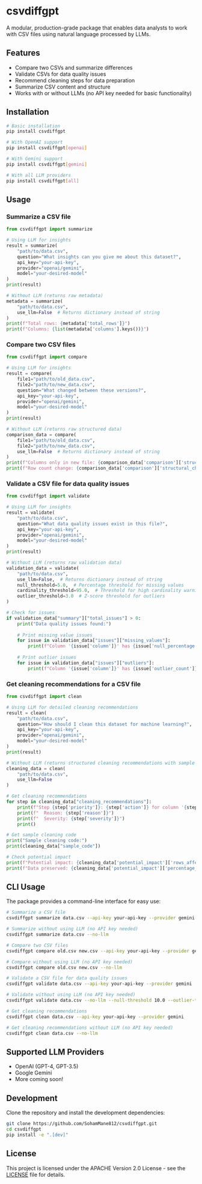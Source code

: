 # csvdiffgpt

A modular, production-grade package that enables data analysts to work with CSV files using natural language processed by LLMs.

## Features

- Compare two CSVs and summarize differences
- Validate CSVs for data quality issues
- Recommend cleaning steps for data preparation
- Summarize CSV content and structure
- Works with or without LLMs (no API key needed for basic functionality)

## Installation

```bash
# Basic installation
pip install csvdiffgpt

# With OpenAI support
pip install csvdiffgpt[openai]

# With Gemini support
pip install csvdiffgpt[gemini]

# With all LLM providers
pip install csvdiffgpt[all]
```

## Usage

### Summarize a CSV file

```python
from csvdiffgpt import summarize

# Using LLM for insights
result = summarize(
    "path/to/data.csv",
    question="What insights can you give me about this dataset?",
    api_key="your-api-key",
    provider="openai/gemini",
    model="your-desired-model"
)
print(result)

# Without LLM (returns raw metadata)
metadata = summarize(
    "path/to/data.csv",
    use_llm=False  # Returns dictionary instead of string
)
print(f"Total rows: {metadata['total_rows']}")
print(f"Columns: {list(metadata['columns'].keys())}")
```

### Compare two CSV files

```python
from csvdiffgpt import compare

# Using LLM for insights
result = compare(
    file1="path/to/old_data.csv",
    file2="path/to/new_data.csv",
    question="What changed between these versions?",
    api_key="your-api-key",
    provider="openai/gemini",
    model="your-desired-model"
)
print(result)

# Without LLM (returns raw structured data)
comparison_data = compare(
    file1="path/to/old_data.csv",
    file2="path/to/new_data.csv",
    use_llm=False  # Returns dictionary instead of string
)
print(f"Columns only in new file: {comparison_data['comparison']['structural_changes']['only_in_file2']}")
print(f"Row count change: {comparison_data['comparison']['structural_changes']['row_count_change']['difference']}")
```

### Validate a CSV file for data quality issues

```python
from csvdiffgpt import validate

# Using LLM for insights
result = validate(
    "path/to/data.csv",
    question="What data quality issues exist in this file?",
    api_key="your-api-key",
    provider="openai/gemini",
    model="your-desired-model"
)
print(result)

# Without LLM (returns raw validation data)
validation_data = validate(
    "path/to/data.csv",
    use_llm=False,  # Returns dictionary instead of string
    null_threshold=5.0,  # Percentage threshold for missing values
    cardinality_threshold=95.0,  # Threshold for high cardinality warning
    outlier_threshold=3.0  # Z-score threshold for outliers
)

# Check for issues
if validation_data["summary"]["total_issues"] > 0:
    print("Data quality issues found:")
    
    # Print missing value issues
    for issue in validation_data["issues"]["missing_values"]:
        print(f"Column '{issue['column']}' has {issue['null_percentage']}% missing values")
    
    # Print outlier issues
    for issue in validation_data["issues"]["outliers"]:
        print(f"Column '{issue['column']}' has {issue['outlier_count']} outliers")
```

### Get cleaning recommendations for a CSV file

```python
from csvdiffgpt import clean

# Using LLM for detailed cleaning recommendations
result = clean(
    "path/to/data.csv",
    question="How should I clean this dataset for machine learning?",
    api_key="your-api-key",
    provider="openai/gemini",
    model="your-desired-model"
)
print(result)

# Without LLM (returns structured cleaning recommendations with sample code)
cleaning_data = clean(
    "path/to/data.csv",
    use_llm=False
)

# Get cleaning recommendations
for step in cleaning_data["cleaning_recommendations"]:
    print(f"Step {step['priority']}: {step['action']} for column '{step['column']}'")
    print(f"  Reason: {step['reason']}")
    print(f"  Severity: {step['severity']}")
    print()

# Get sample cleaning code
print("Sample cleaning code:")
print(cleaning_data["sample_code"])

# Check potential impact
print(f"Potential impact: {cleaning_data['potential_impact']['rows_affected']} rows affected")
print(f"Data preserved: {cleaning_data['potential_impact']['percentage_data_preserved']}%")
```

## CLI Usage

The package provides a command-line interface for easy use:

```bash
# Summarize a CSV file
csvdiffgpt summarize data.csv --api-key your-api-key --provider gemini

# Summarize without using LLM (no API key needed)
csvdiffgpt summarize data.csv --no-llm

# Compare two CSV files
csvdiffgpt compare old.csv new.csv --api-key your-api-key --provider gemini

# Compare without using LLM (no API key needed)
csvdiffgpt compare old.csv new.csv --no-llm

# Validate a CSV file for data quality issues
csvdiffgpt validate data.csv --api-key your-api-key --provider gemini

# Validate without using LLM (no API key needed)
csvdiffgpt validate data.csv --no-llm --null-threshold 10.0 --outlier-threshold 2.5

# Get cleaning recommendations
csvdiffgpt clean data.csv --api-key your-api-key --provider gemini

# Get cleaning recommendations without LLM (no API key needed)
csvdiffgpt clean data.csv --no-llm
```

## Supported LLM Providers

- OpenAI (GPT-4, GPT-3.5)
- Google Gemini
- More coming soon!

## Development

Clone the repository and install the development dependencies:

```bash
git clone https://github.com/SohamMane812/csvdiffgpt.git
cd csvdiffgpt
pip install -e ".[dev]"
```

## License

This project is licensed under the APACHE Version 2.0 License - see the [LICENSE](LICENSE) file for details.
